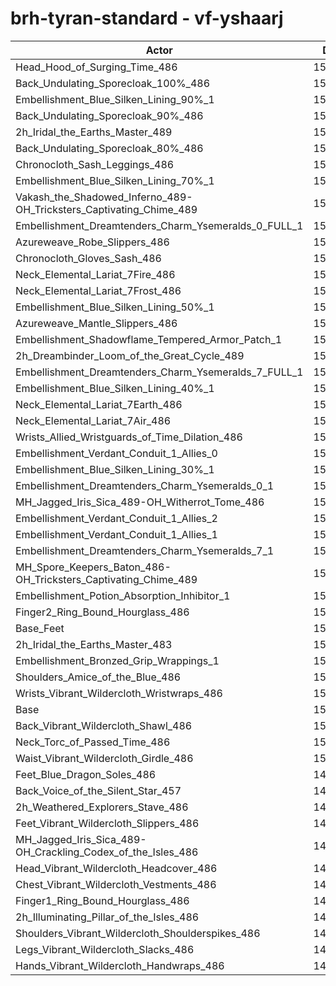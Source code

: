 # brh-tyran-standard - vf-yshaarj
| Actor | DPS | Increase |
|---|:---:|:---:|
|Head_Hood_of_Surging_Time_486|153045|1.89%|
|Back_Undulating_Sporecloak_100%_486|152528|1.55%|
|Embellishment_Blue_Silken_Lining_90%_1|152291|1.39%|
|Back_Undulating_Sporecloak_90%_486|152260|1.37%|
|2h_Iridal_the_Earths_Master_489|151993|1.19%|
|Back_Undulating_Sporecloak_80%_486|151965|1.17%|
|Chronocloth_Sash_Leggings_486|151835|1.09%|
|Embellishment_Blue_Silken_Lining_70%_1|151818|1.07%|
|Vakash_the_Shadowed_Inferno_489-OH_Tricksters_Captivating_Chime_489|151659|0.97%|
|Embellishment_Dreamtenders_Charm_Ysemeralds_0_FULL_1|151602|0.93%|
|Azureweave_Robe_Slippers_486|151583|0.92%|
|Chronocloth_Gloves_Sash_486|151582|0.92%|
|Neck_Elemental_Lariat_7Fire_486|151535|0.89%|
|Neck_Elemental_Lariat_7Frost_486|151517|0.87%|
|Embellishment_Blue_Silken_Lining_50%_1|151397|0.79%|
|Azureweave_Mantle_Slippers_486|151345|0.76%|
|Embellishment_Shadowflame_Tempered_Armor_Patch_1|151321|0.74%|
|2h_Dreambinder_Loom_of_the_Great_Cycle_489|151254|0.70%|
|Embellishment_Dreamtenders_Charm_Ysemeralds_7_FULL_1|151239|0.69%|
|Embellishment_Blue_Silken_Lining_40%_1|151154|0.63%|
|Neck_Elemental_Lariat_7Earth_486|151130|0.62%|
|Neck_Elemental_Lariat_7Air_486|151036|0.55%|
|Wrists_Allied_Wristguards_of_Time_Dilation_486|150986|0.52%|
|Embellishment_Verdant_Conduit_1_Allies_0|150985|0.52%|
|Embellishment_Blue_Silken_Lining_30%_1|150966|0.51%|
|Embellishment_Dreamtenders_Charm_Ysemeralds_0_1|150960|0.50%|
|MH_Jagged_Iris_Sica_489-OH_Witherrot_Tome_486|150943|0.49%|
|Embellishment_Verdant_Conduit_1_Allies_2|150936|0.49%|
|Embellishment_Verdant_Conduit_1_Allies_1|150921|0.48%|
|Embellishment_Dreamtenders_Charm_Ysemeralds_7_1|150659|0.30%|
|MH_Spore_Keepers_Baton_486-OH_Tricksters_Captivating_Chime_489|150650|0.30%|
|Embellishment_Potion_Absorption_Inhibitor_1|150564|0.24%|
|Finger2_Ring_Bound_Hourglass_486|150442|0.16%|
|Base_Feet|150432|0.15%|
|2h_Iridal_the_Earths_Master_483|150381|0.12%|
|Embellishment_Bronzed_Grip_Wrappings_1|150309|0.07%|
|Shoulders_Amice_of_the_Blue_486|150292|0.06%|
|Wrists_Vibrant_Wildercloth_Wristwraps_486|150224|0.01%|
|Base|150205|0.00%|
|Back_Vibrant_Wildercloth_Shawl_486|150181|-0.02%|
|Neck_Torc_of_Passed_Time_486|150132|-0.05%|
|Waist_Vibrant_Wildercloth_Girdle_486|150040|-0.11%|
|Feet_Blue_Dragon_Soles_486|149989|-0.14%|
|Back_Voice_of_the_Silent_Star_457|149986|-0.15%|
|2h_Weathered_Explorers_Stave_486|149965|-0.16%|
|Feet_Vibrant_Wildercloth_Slippers_486|149939|-0.18%|
|MH_Jagged_Iris_Sica_489-OH_Crackling_Codex_of_the_Isles_486|149901|-0.20%|
|Head_Vibrant_Wildercloth_Headcover_486|149749|-0.30%|
|Chest_Vibrant_Wildercloth_Vestments_486|149732|-0.31%|
|Finger1_Ring_Bound_Hourglass_486|149606|-0.40%|
|2h_Illuminating_Pillar_of_the_Isles_486|149545|-0.44%|
|Shoulders_Vibrant_Wildercloth_Shoulderspikes_486|149403|-0.53%|
|Legs_Vibrant_Wildercloth_Slacks_486|149328|-0.58%|
|Hands_Vibrant_Wildercloth_Handwraps_486|149005|-0.80%|
